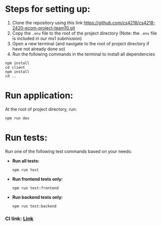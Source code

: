 # Steps for setting up:
1. Clone the repository using this link https://github.com/cs4218/cs4218-2420-ecom-project-team10.git
2. Copy the `.env` file to the root of the project directory (Note: the `.env` file is included in our ms1 submission)
3. Open a new terminal (and navigate to the root of project directory if have not already done so) 
4. Run the following commands in the terminal to install all dependencies
```
npm install
cd client
npm install
cd ..
```

# Run application:
At the root of project directory, run:
```
npm run dev
```
# Run tests:  
Run one of the following test commands based on your needs:
- **Run all tests:**  
  ```
  npm run test
  ```
- **Run frontend tests only:**  
  ```
  npm run test:frontend
  ```
- **Run backend tests only:**  
  ```
  npm run test:backend
  ```
### CI link: [Link](https://github.com/cs4218/cs4218-2420-ecom-project-team10/actions/runs/13755752980/job/38462846676)
